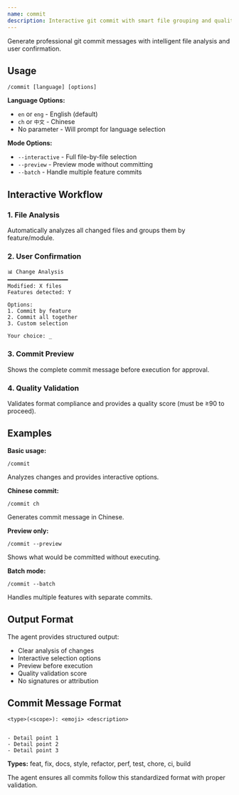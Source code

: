 ```yaml
---
name: commit
description: Interactive git commit with smart file grouping and quality validation
---
```


Generate professional git commit messages with intelligent file analysis and user confirmation.

## Usage

```
/commit [language] [options]
```

**Language Options:**
- `en` or `eng` - English (default)
- `ch` or `中文` - Chinese
- No parameter - Will prompt for language selection

**Mode Options:**
- `--interactive` - Full file-by-file selection
- `--preview` - Preview mode without committing
- `--batch` - Handle multiple feature commits

## Interactive Workflow

### 1. File Analysis
Automatically analyzes all changed files and groups them by feature/module.

### 2. User Confirmation
```
📊 Change Analysis
━━━━━━━━━━━━━━━━━━━
Modified: X files
Features detected: Y

Options:
1. Commit by feature
2. Commit all together
3. Custom selection

Your choice: _
```

### 3. Commit Preview
Shows the complete commit message before execution for approval.

### 4. Quality Validation
Validates format compliance and provides a quality score (must be ≥90 to proceed).

## Examples

**Basic usage:**
```
/commit
```
Analyzes changes and provides interactive options.

**Chinese commit:**
```
/commit ch
```
Generates commit message in Chinese.

**Preview only:**
```
/commit --preview
```
Shows what would be committed without executing.

**Batch mode:**
```
/commit --batch
```
Handles multiple features with separate commits.

## Output Format

The agent provides structured output:
- Clear analysis of changes
- Interactive selection options
- Preview before execution
- Quality validation score
- No signatures or attribution

## Commit Message Format

```
<type>(<scope>): <emoji> <description>


- Detail point 1
- Detail point 2
- Detail point 3
```

**Types:** feat, fix, docs, style, refactor, perf, test, chore, ci, build

The agent ensures all commits follow this standardized format with proper validation.